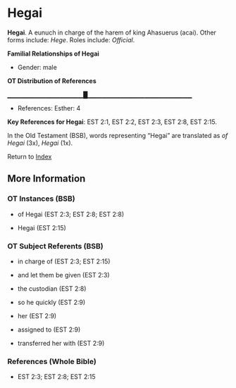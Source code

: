 # Hegai
**Hegai**. 
A eunuch in charge of the harem of king Ahasuerus (acai). 
Other forms include: 
*Hege*. 
Roles include: 
_Official_. 




**Familial Relationships of Hegai**


* Gender: male


**OT Distribution of References**

▁▁▁▁▁▁▁▁▁▁▁▁▁▁▁▁█▁▁▁▁▁▁▁▁▁▁▁▁▁▁▁▁▁▁▁▁▁▁
* References: Esther: 4



**Key References for Hegai**: 
EST 2:1, EST 2:2, EST 2:3, EST 2:8, EST 2:15. 


In the Old Testament (BSB), words representing “Hegai” are translated as 
*of Hegai* (3x), *Hegai* (1x). 




Return to [Index](00-Index.md)

## More Information

### OT Instances (BSB)

* of Hegai (EST 2:3; EST 2:8; EST 2:8)

* Hegai (EST 2:15)



### OT Subject Referents (BSB)

* in charge of (EST 2:3; EST 2:15)

* and let them be given (EST 2:3)

* the custodian (EST 2:8)

* so he quickly (EST 2:9)

* her (EST 2:9)

* assigned to (EST 2:9)

* transferred her with (EST 2:9)



### References (Whole Bible)

* EST 2:3; EST 2:8; EST 2:15



